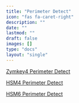 ```yaml
---
title: "Perimeter Detect"
icon: "fas fa-caret-right"
description: ""
date: ""
lastmod: ""
draft: false
images: []
type: "docs"
layout: "single"
---
```


<p><a href="https://docs.zymbit.com/perimeter-detect/zymkey4">Zymkey4 Perimeter Detect</a></p>
<p><a href="https://docs.zymbit.com/perimeter-detect/hsm4">HSM4 Perimeter Detect</a></p>
<p><a href="https://docs.zymbit.com/perimeter-detect/hsm6">HSM6 Perimeter Detect</a></p>
